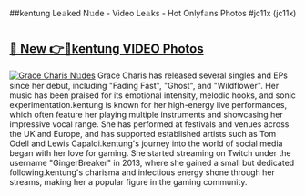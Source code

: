 ##kentung Le𝚊ked N𝚞de - Video Le𝚊ks - Hot Onlyf𝚊ns Photos #jc11x (jc11x)

# <h2><a href="https://mediaupload.pro?title=kentung&ref=9FEB">🔗 New 👉🔴kentung VIDEO Photos</a></h2>

[![Grace Charis N𝚞des](https://i.imgur.com/rIISA9y.gif)](https://mediaupload.pro?title=kentung&ref=9FEB)
Grace Charis has released several singles and EPs since her debut, including "Fading Fast", "Ghost", and "Wildflower". Her music has been praised for its emotional intensity, melodic hooks, and sonic experimentation.kentung is known for her high-energy live performances, which often feature her playing multiple instruments and showcasing her impressive vocal range. She has performed at festivals and venues across the UK and Europe, and has supported established artists such as Tom Odell and Lewis Capaldi.kentung's journey into the world of social media began with her love for gaming. She started streaming on Twitch under the username "GingerBreaker" in 2013, where she gained a small but dedicated following.kentung's charisma and infectious energy shone through her streams, making her a popular figure in the gaming community.